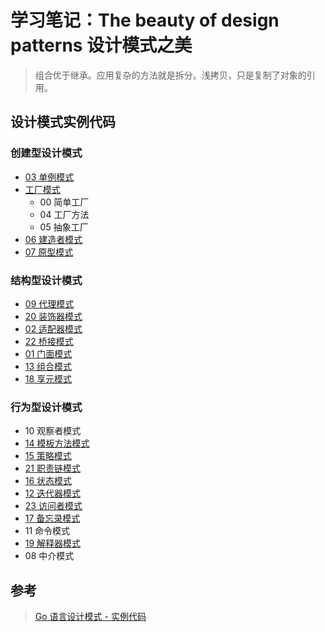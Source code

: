 # 学习笔记：The beauty of design patterns 设计模式之美

> 组合优于继承。应用复杂的方法就是拆分。浅拷贝，只是复制了对象的引用。

## 设计模式实例代码

### 创建型设计模式

- [03 单例模式](./singleton/README.md)
- [工厂模式](./factory/README.md)
  - 00 简单工厂
  - 04 工厂方法
  - 05 抽象工厂
- [06 建造者模式](./builder/README.md)
- [07 原型模式](./prototype/README.md)

### 结构型设计模式

- [09 代理模式](./proxy/README.md)
- [20 装饰器模式](./decorator/README.md)
- [02 适配器模式](./adapter/README.md)
- [22 桥接模式](./bridge/README.md)
- [01 门面模式](./facade/README.md)
- [13 组合模式](./composite/README.md)
- [18 享元模式](./flyweight/README.md)

### 行为型设计模式

- 10 观察者模式
- [14 模板方法模式](./template_method/README.md)
- [15 策略模式](./strategy/README.md)
- [21 职责链模式](./chain_of_responsiblility/README.md)
- [16 状态模式](./state/README.md)
- [12 迭代器模式](./iterator/README.md)
- [23 访问者模式](./visitor/README.md)
- [17 备忘录模式](./memento/README.md)
- 11 命令模式
- [19 解释器模式](./interpreter/README.md)
- 08 中介模式

## 参考

> [Go 语言设计模式 - 实例代码][0]

[0]: https://github.com/senghoo/golang-design-pattern '设计模式 Go 实例 - 《研磨设计模式》学习笔记'
